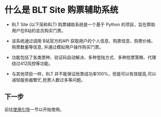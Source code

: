 # 什么是 BLT Site 购票辅助系统

- BLT Site (以下简称BLT) 购票辅助系统是一个基于 Python 的项目，旨在帮助用户在B站的会员购买门票。 

- 该系统通过调用 B站官方的API 获取用户的个人信息、购票信息、购票价格、购票数量等信息, 并通过模拟用户操作购买门票。

- 功能包括了各类票种、验证码自动解决、多种登陆方式、多种抢票策略、代理绕过412风控等功能。

- 与其他项目一样，BLT 并不能保证抢票成功率100%，但是可以有效提高,可以减轻服务器繁忙,抢票人数过多等问题。

## 下一步

前往[使用引导](/BLT/user-guide.md)一节以开始使用。   
